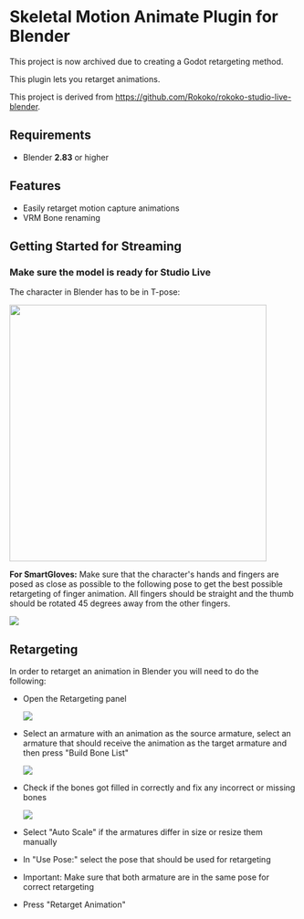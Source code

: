 # Skeletal Motion Animate Plugin for Blender

This project is now archived due to creating a Godot retargeting method.

This plugin lets you retarget animations.

This project is derived from https://github.com/Rokoko/rokoko-studio-live-blender.

## Requirements
- Blender **2.83** or higher

## Features
- Easily retarget motion capture animations
- VRM Bone renaming
 
## Getting Started for Streaming

### Make sure the model is ready for Studio Live
The character in Blender has to be in T-pose:

  <img src="https://i.imgur.com/p4uVZBx.png" height="450"/>

**For SmartGloves:** Make sure that the character's hands and fingers are posed as close as possible to the following pose to get the best 
possible retargeting of finger animation. All fingers should be straight and the thumb should be rotated 45 degrees away from the other fingers.

  <img src="https://i.imgur.com/9I13bHI.png"/>

## Retargeting

In order to retarget an animation in Blender you will need to do the following:

- Open the Retargeting panel

  <img src="https://s3.amazonaws.com/cdn.freshdesk.com/data/helpdesk/attachments/production/47029758599/original/gt30hHJ2JCfKDmmALDxjffiHbYjqFMQFmg.png"/>

- Select an armature with an animation as the source armature, select an armature that should receive the animation as the target armature and then press "Build Bone List"

  <img src="https://s3.amazonaws.com/cdn.freshdesk.com/data/helpdesk/attachments/production/47029758649/original/AuSYaHVCMTAQmTYRX8JHohflx4B6tu7EVQ.png"/>

- Check if the bones got filled in correctly and fix any incorrect or missing bones

  <img src="https://s3.amazonaws.com/cdn.freshdesk.com/data/helpdesk/attachments/production/47029758669/original/O_kTjk6qEKnNr_jOmvMXa2OI5d561ttBqA.png"/>

- Select "Auto Scale" if the armatures differ in size or resize them manually
- In "Use Pose:" select the pose that should be used for retargeting
- Important: Make sure that both armature are in the same pose for correct retargeting
- Press "Retarget Animation"
